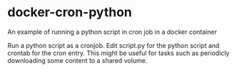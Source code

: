 # docker-cron-python

An example of running a python script in cron job in a docker container

Run a python script as a cronjob. Edit script.py for the python script and crontab for the cron entry. 
This might be useful for tasks such as periodicly downloading some content to a shared volume.


